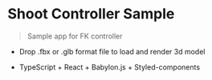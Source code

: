 # Shoot Controller Sample

> Sample app for FK controller

- Drop .fbx or .glb format file to load and render 3d model

- TypeScript + React + Babylon.js + Styled-components
